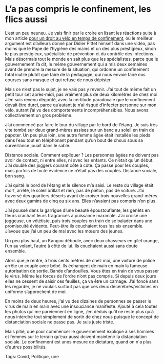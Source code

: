 # L’a pas compris le confinement, les flics aussi

L’est un peu neuneu. Je vais finir par le croire en lisant les réactions suite à mon article [pour un droit au vélo en temps de confinement](https://tcrouzet.com/2020/03/19/le-velo-par-temps-de-confinement/), où le meilleur argument est d’ailleurs donné par Didier Pittet himself dans une vidéo, pas moins que le Pape de l’hygiène des mains et un des plus prestigieux, sinon le plus prestigieux, spécialiste de prévention et du contrôle des infections. Mais désormais tout le monde en sait plus que les spécialistes, parce que le gouvernement l’a dit, le même gouvernement qui a mis deux semaines avant de prendre la mesure de la situation, qui ordonne un confinement total inutile plutôt que faire de la pédagogie, qui nous envoie faire nos courses sans masque et qui refuse de nous dépister.

Mais ce n’est pas le sujet, je ne vais pas y revenir. J’ai tout de même fait un petit tour cet après-midi, pas vraiment plus de deux kilomètres de chez moi. J’en suis revenu dégoûté, avec la certitude paradoxale que le confinement devait être durci, parce qu’autant je n’ai risqué d’infecter personne sur mon vélo, autant j’ai vu des comportements incompréhensibles. Nous avons collectivement un gros problème.

J’ai commencé par faire le tour du village par le bord de l’étang. Je suis très vite tombé sur deux grand-mères assises sur un banc au soleil en train de papoter. Un peu plus loin, une autre femme âgée était installée les pieds dans l’eau tout en téléphonant pendant qu’un bout de choux sous sa surveillance jouait dans le sable.

Distance sociale. Comment expliquer ? Les personnes âgées ne doivent pas avoir de contact, ni entre elles, ni avec les enfants. Ce n’était qu’un début. J’ai doublé des joggers courant côte à côte. Ça passe pour les couples, mais parfois de toute évidence ce n’était pas des couples. Distance sociale, bon sang.

J’ai quitté le bord de l’étang et le silence m’a saisi. Le reste du village était mort, arrêté, le soleil brillait et rien, pas de piéton, pas de voiture. J’ai traversé des quartiers déserts avant de croiser trois nouvelles grand-mères avec deux gamins de cinq ou six ans. Elles n’avaient pas compris n’on plus.

J’ai poussé dans la garrigue d’une beauté époustouflante, les genêts en fleurs crachant leurs fragrances à puissance maximale. J’ai croisé une joggeuse, un vététiste, puis trois couples en train de se balader dans une promiscuité évidente. Peut-être ils couchaient tous les six ensemble. J’avoue que j’ai un peu de mal avec les mœurs des jeunes.

Un peu plus haut, un Kangou déboule, avec deux chasseurs en gilet orange, l’un au volant, l’autre à côté de lui. Ils couchaient aussi sans doute ensemble.

Alors que je rentre, à trois cents mètres de chez moi, une voiture de police arrête un couple avec bébé. Ils échangent de main en main la fameuse autorisation de sortie. Bande d’andouilles. Vous êtes en train de vous passer le virus. Même les forces de l’ordre n’ont pas compris. Si depuis deux jours elles ne cessent de saisir ces feuilles, ça va être un carnage. J’ai foncé sans les regarder, je ne voulais surtout pas que ces deux décérébrés/victimes en uniforme s’approchent de moi.

En moins de deux heures, j'ai vu des dizaines de personnes se passer le virus de main en main avec une insouciance manifeste. Ajouté à cela toutes les photos qui me parviennent en ligne, j’en déduis qu’il ne reste plus qu’à nous interdire tout simplement de sortir de chez nous puisque le concept de distanciation sociale ne passe pas. Je suis juste triste.

Mais pitié, que pour commencer le gouvernement explique à ses hommes et femmes sur le terrain qu’eux aussi doivent maintenir la distanciation sociale. Le confinement est unes mesure de dictature, quand on n'a plus d'autres possibilités.

Tags: Covid, Politique, une